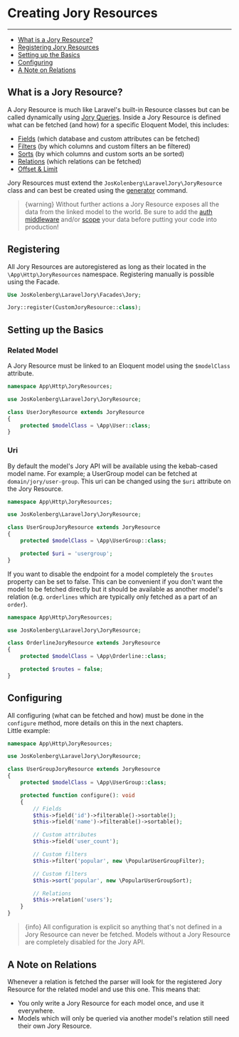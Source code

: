 # Creating Jory Resources

---

- [What is a Jory Resource?](#what-is)
- [Registering Jory Resources](#registering)
- [Setting up the Basics](#basics)
- [Configuring](#config)
- [A Note on Relations](#relations)

<a name="what-is"></a>
## What is a Jory Resource?
A Jory Resource is much like Laravel's built-in Resource classes but can be called dynamically using [Jory Queries](/{{route}}/{{version}}/query_introduction).
Inside a Jory Resource is defined what can be fetched (and how) for a specific Eloquent Model, this includes:
- [Fields](/{{route}}/{{version}}/fields) (which database and custom attributes can be fetched)
- [Filters](/{{route}}/{{version}}/filters) (by which columns and custom filters an be filtered)
- [Sorts](/{{route}}/{{version}}/sorts) (by which columns and custom sorts an be sorted)
- [Relations](/{{route}}/{{version}}/relations) (which relations can be fetched)
- [Offset & Limit](/{{route}}/{{version}}/offset_and_limit)

Jory Resources must extend the ```JosKolenberg\LaravelJory\JoryResource``` class and can best be created using the [generator](/{{route}}/{{version}}/generator) command.

> {warning} Without further actions a Jory Resource exposes all the data from the linked model to the world. Be sure to add the [auth middleware](/{{route}}/{{version}}/authentication) and/or [scope](/{{route}}/{{version}}/scoping) your data before putting your code into production!

<a name="registering"></a>
## Registering
All Jory Resources are autoregistered as long as their located in the ```\App\Http\JoryResources``` namespace. Registering manually is possible using the Facade.
```php
Use JosKolenberg\LaravelJory\Facades\Jory;

Jory::register(CustomJoryResource::class);
```

<a name="basics"></a>
## Setting up the Basics
### Related Model
A Jory Resource must be linked to an Eloquent model using the ```$modelClass``` attribute.
```php
namespace App\Http\JoryResources;

use JosKolenberg\LaravelJory\JoryResource;

class UserJoryResource extends JoryResource
{
    protected $modelClass = \App\User::class;
}
```
### Uri
By default the model's Jory API will be available using the kebab-cased model name. For example; a UserGroup model can be fetched at ```domain/jory/user-group```.
This uri can be changed using the ```$uri``` attribute on the Jory Resource.
```php
namespace App\Http\JoryResources;

use JosKolenberg\LaravelJory\JoryResource;

class UserGroupJoryResource extends JoryResource
{
    protected $modelClass = \App\UserGroup::class;

    protected $uri = 'usergroup';
}
```
If you want to disable the endpoint for a model completely the ```$routes``` property can be set to false. This can be convenient if you don't want the model to be fetched directly but it should be available as another model's relation (e.g. ```orderlines``` which are typically only fetched as a part of an ```order```).
```php
namespace App\Http\JoryResources;

use JosKolenberg\LaravelJory\JoryResource;

class OrderlineJoryResource extends JoryResource
{
    protected $modelClass = \App\Orderline::class;

    protected $routes = false;
}
```

<a name="config"></a>
## Configuring
All configuring (what can be fetched and how) must be done in the ```configure``` method, more details on this in the next chapters.  
Little example:
```php
namespace App\Http\JoryResources;

use JosKolenberg\LaravelJory\JoryResource;

class UserGroupJoryResource extends JoryResource
{
    protected $modelClass = \App\UserGroup::class;

    protected function configure(): void
    {
        // Fields
        $this->field('id')->filterable()->sortable();
        $this->field('name')->filterable()->sortable();

        // Custom attributes
        $this->field('user_count');

        // Custom filters
        $this->filter('popular', new \PopularUserGroupFilter);

        // Custom filters
        $this->sort('popular', new \PopularUserGroupSort);

        // Relations
        $this->relation('users');
    }
}
```
> {info} All configuration is explicit so anything that's not defined in a Jory Resource can never be fetched. Models without a Jory Resource are completely disabled for the Jory API.


<a name="relations"></a>
## A Note on Relations
Whenever a relation is fetched the parser will look for the registered Jory Resource for the related model and use this one. This means that:
- You only write a Jory Resource for each model once, and use it everywhere.
- Models which will only be queried via another model's relation still need their own Jory Resource.
